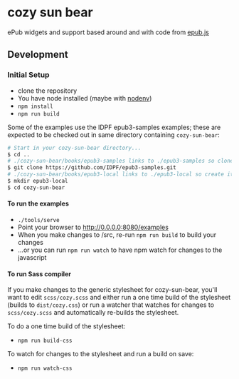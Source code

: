 # cozy sun bear

ePub widgets and support based around and with code from [epub.js](https://github.com/futurepress/epub.js)

## Development

### Initial Setup

* clone the repository
* You have node installed (maybe with [nodenv](https://github.com/wfarr/nodenv))
* `npm install`
* `npm run build`

Some of the examples use the IDPF epub3-samples examples; these are expected to 
be checked out in same directory containing `cozy-sun-bear`:

```bash
# Start in your cozy-sun-bear directory...
$ cd ..
# ./cozy-sun-bear/books/epub3-samples links to ./epub3-samples so clone it...
$ git clone https://github.com/IDPF/epub3-samples.git
# ./cozy-sun-bear/books/epub3-local links to ./epub3-local so create it...
$ mkdir epub3-local
$ cd cozy-sun-bear
```

#### To run the examples

* `./tools/serve`
* Point your browser to http://0.0.0.0:8080/examples
* When you make changes to /src, re-run `npm run build` to build your changes
* ...or you can run `npm run watch` to have npm watch for changes to the javascript

#### To run Sass compiler
If you make changes to the generic stylesheet for cozy-sun-bear, you'll want to edit `scss/cozy.scss` and either run a one time build of the stylesheet (builds to `dist/cozy.css`)  or run a watcher that watches for changes to `scss/cozy.scss` and automatically re-builds the stylesheet.  

To do a one time build of the stylesheet:

* `npm run build-css`

To watch for changes to the stylesheet and run a build on save:

* `npm run watch-css`

